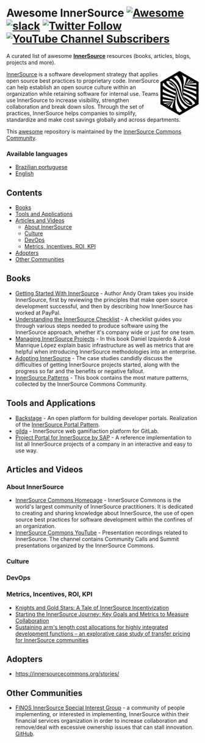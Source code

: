 <!--lint disable awesome-git-repo-age-->
# Awesome InnerSource [![Awesome](https://awesome.re/badge-flat2.svg)](https://awesome.re) [![slack](https://img.shields.io/badge/slack-innersource-0aa8a7.svg?logo=slack&style=flat-square)](https://innersourcecommons.org/slack) [![Twitter Follow](https://img.shields.io/twitter/follow/InnerSourceOrg?logo=twitter&logoColor=white&color=%231DA1F2&label=followers&style=flat-square)](https://twitter.com/InnerSourceOrg) [![YouTube Channel Subscribers](https://img.shields.io/youtube/channel/subscribers/UCoSPSd6Or4F_vpjo4SmyoEA?logo=youtube&logoColor=white&color=%23e93f3f&style=flat-square)](https://www.youtube.com/@InnerSourceCommons)

<!--lint ignore double-link-->
A curated list of awesome **[InnerSource](https://innersourcecommons.org/)** resources (books, articles, blogs, projects and more). 

<!--lint ignore double-link-->
[<img src="assets/images/innersource-logo.png" align="right" width="100" alt="InnerSource Commons">](https://innersourcecommons.org/)

<!--lint ignore double-link-->
[InnerSource](https://innersourcecommons.org/) is a software development strategy that applies open source best practices to proprietary code. InnerSource can help establish an open source culture within an organization while retaining software for internal use. Teams use InnerSource to increase visibility, strengthen collaboration and break down silos. Through the set of practices, InnerSource helps companies to simplify, standardize and make cost savings globally and across departments.

<!--lint ignore double-link-->
This [awesome](https://github.com/InnerSourceCommons/awesome-innersource) repository is maintained by the [InnerSource Commons Community](https://innersourcecommons.org/).

### Available languages

- [Brazilian portuguese](README.pt-br.md)
- [English](#contents)

<!--lint ignore awesome-toc-->
## Contents

- [Books](#books)
- [Tools and Applications](#tools-and-applications)
- [Articles and Videos](#articles-and-videos)
  - [About InnerSource](#about-innersource)
  - [Culture](#culture)
  - [DevOps](#devops)
  - [Metrics, Incentives, ROI, KPI](#metrics-incentives-roi-kpi)
- [Adopters](#adopters)
- [Other Communities](#other-communities)

## Books

- [Getting Started With InnerSource](https://innersourcecommons.org/learn/books/getting-started-with-innersource/) - Author Andy Oram takes you inside InnerSource, first by reviewing the principles that make open source development successful, and then by describing how InnerSource has worked at PayPal.
- [Understanding the InnerSource Checklist](https://innersourcecommons.org/learn/books/understanding-the-innersource-checklist/) - A checklist guides you through various steps needed to produce software using the InnerSource approach, whether it's company wide or just for one team.
- [Managing InnerSource Projects](https://innersourcecommons.org/learn/books/managing-innersource-projects/) - In this book Daniel Izquierdo & José Manrique López explain basic infrastructure as well as metrics that are helpful when introducing InnerSource methodologies into an enterprise.
- [Adopting InnerSource](https://innersourcecommons.org/learn/books/adopting-innersource-principles-and-case-studies/) - The case studies candidly discuss the difficulties of getting InnerSource projects started, along with the progress so far and the benefits or negative fallout.
- [InnerSource Patterns](https://innersourcecommons.org/learn/books/innersource-patterns/) - This book contains the most mature patterns, collected by the InnerSource Commons Community.

## Tools and Applications

- [Backstage](https://backstage.io/) - An open platform for building developer portals. Realization of the [InnerSource Portal Pattern](https://github.com/InnerSourceCommons/InnerSourcePatterns/blob/main/patterns/2-structured/innersource-portal.md).
- [gilda](https://gitlab.com/gilda2/gilda) - InnerSource web gamifiaction platform for GitLab.
- [Project Portal for InnerSource by SAP](https://github.com/SAP/project-portal-for-innersource) - A reference implementation to list all InnerSource projects of a company in an interactive and easy to use way.

## Articles and Videos

### About InnerSource

<!--lint ignore double-link-->
- [InnerSource Commons Homepage](https://innersourcecommons.org/) - InnerSource Commons is the world's largest community of InnerSource practitioners. It is dedicated to creating and sharing knowledge about InnerSource, the use of open source best practices for software development within the confines of an organization.
- [InnerSource Commons YouTube](https://www.youtube.com/c/InnerSourceCommons) - Presentation recordings related to InnerSource. The channel contains Community Calls and Summit presentations organized by the InnerSource Commons.

### Culture

### DevOps

### Metrics, Incentives, ROI, KPI

- [Knights and Gold Stars: A Tale of InnerSource Incentivization](https://ieeexplore.ieee.org/document/9904025)
- [Starting the InnerSource Journey: Key Goals and Metrics to Measure Collaboration](https://conf.researchr.org/details/msr-2022/msr-2022-industry-track/12/Starting-the-InnerSource-Journey-Key-Goals-and-Metrics-to-Measure-Collaboration)
- [Sustaining arm's length cost allocations for highly integrated development functions – an explorative case study of transfer pricing for InnerSource communities](https://mnetax.com/sustaining-arms-length-cost-allocations-for-highly-integrated-development-functions-an-explorative-case-study-of-transfer-pricing-for-innersource-communities-47288)

## Adopters

<!--lint ignore double-link-->
- https://innersourcecommons.org/stories/

## Other Communities

- [FINOS InnerSource Special Interest Group](https://innersource.finos.org) - a community of people implementing, or interested in implementing, InnerSource within their financial services organization in order to increase collaboration and remove/deal with excessive ownership issues that can stall innovation. [GitHub](https://github.com/finos).
